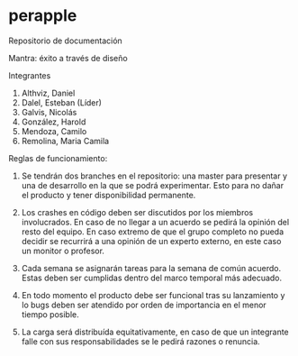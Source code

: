 # perapple
Repositorio de documentación

Mantra: éxito a través de diseño

Integrantes

1. Althviz, Daniel
2. Dalel, Esteban (Líder)
3. Galvis, Nicolás
4. González, Harold
5. Mendoza, Camilo
6. Remolina, Maria Camila

Reglas de funcionamiento:

1. Se tendrán dos branches en el repositorio: una master para presentar y una de desarrollo en la que se podrá experimentar. Esto para no dañar el producto y tener disponibilidad permanente.

2. Los crashes en código deben ser discutidos por los miembros involucrados. En caso de no llegar a un acuerdo se pedirá la opinión del resto del equipo. En caso extremo de que el grupo completo no pueda decidir se recurrirá a una opinión de un experto externo, en este caso un monitor o profesor.

3. Cada semana se asignarán tareas para la semana de común acuerdo. Estas deben ser cumplidas dentro del marco temporal más adecuado.

4. En todo momento el producto debe ser funcional tras su lanzamiento y lo bugs deben ser atendido por orden de importancia en el menor tiempo posible.

5. La carga será distribuída equitativamente, en caso de que un integrante falle con sus responsabilidades se le pedirá razones o renuncia.
